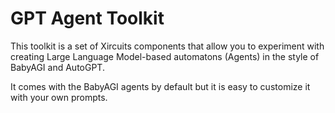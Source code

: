 # GPT Agent Toolkit

This toolkit is a set of Xircuits components that allow you to experiment with creating
Large Language Model-based automatons (Agents) in the style of BabyAGI and AutoGPT.

It comes with the BabyAGI agents by default but it is easy to customize it with
your own prompts.

